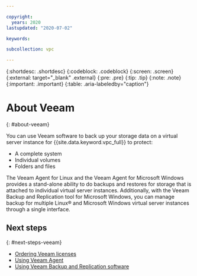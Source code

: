 ```yaml
---

copyright:
  years: 2020
lastupdated: "2020-07-02"

keywords:

subcollection: vpc

---
```


{:shortdesc: .shortdesc}
{:codeblock: .codeblock}
{:screen: .screen}
{:external: target="_blank" .external}
{:pre: .pre}
{:tip: .tip}
{:note: .note}
{:important: .important}
{:table: .aria-labeledby="caption"}

# About Veeam
{: #about-veeam}

You can use Veeam software to back up your storage data on a virtual server instance for {{site.data.keyword.vpc_full}} to protect:
  * A complete system
  * Individual volumes
  * Folders and files

The Veeam Agent for Linux and the Veeam Agent for Microsoft Windows provides a stand-alone ability to do backups and restores for storage that is attached to individual virtual server instances. Additionally, with the Veeam Backup and Replication tool for Microsoft Windows, you can manage backup for multiple Linux&reg; and Microsoft Windows virtual server instances through a single interface.

## Next steps
{: #next-steps-veeam}

* [Ordering Veeam licenses](/docs/vpc?topic=vpc-ordering-veeam-licenses)
* [Using Veeam Agent](/docs/vpc?topic=vpc-using-veeam-agent)
* [Using Veeam Backup and Replication software](/docs/vpc?topic=vpc-using-veeam-backup-replication-software)
